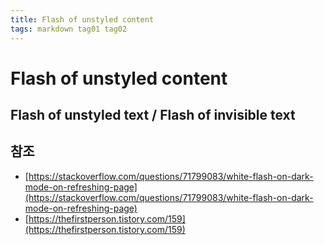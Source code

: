 ```yaml
---
title: Flash of unstyled content
tags: markdown tag01 tag02
---
```


# Flash of unstyled content

## Flash of unstyled text / Flash of invisible text

## 참조

* [https://stackoverflow.com/questions/71799083/white-flash-on-dark-mode-on-refreshing-page](https://stackoverflow.com/questions/71799083/white-flash-on-dark-mode-on-refreshing-page)
* [https://thefirstperson.tistory.com/159](https://thefirstperson.tistory.com/159)
